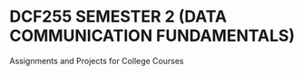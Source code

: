 # DCF255 SEMESTER 2 (DATA COMMUNICATION FUNDAMENTALS)
 Assignments and Projects for College Courses
